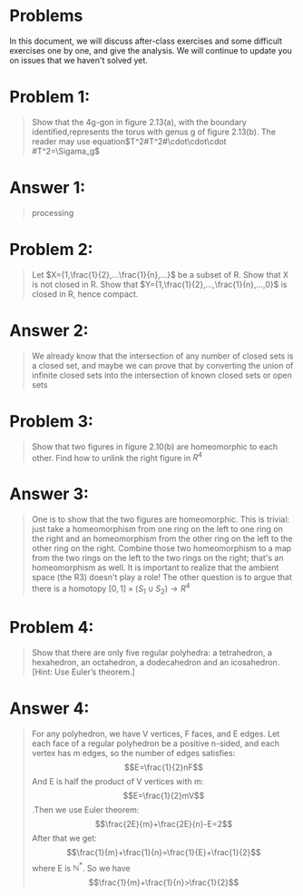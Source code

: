 # Problems
In this document, we will discuss after-class exercises and some difficult exercises one by one, and give the analysis. We will continue to update you on issues that we haven't solved yet.
# Problem 1:
>Show that the 4g-gon in figure 2.13(a), with the boundary identified,represents the torus with genus g of figure 2.13(b). The reader may use equation$T^2#T^2#\cdot\cdot\cdot #T^2=\Sigama_g$
# Answer 1:
>processing
# Problem 2:
>Let $X={1,\frac{1}{2},...\frac{1}{n},...}$ be a subset of R. Show that X is not closed in R. Show that $Y={1,\frac{1}{2},...,\frac{1}{n},...,0}$ is closed in R, hence compact.
# Answer 2:
> We already know that the intersection of any number of closed sets is a closed set, and maybe we can prove that by converting the union of infinite closed sets into the intersection of known closed sets or open sets
# Problem 3:
>Show that two figures in figure 2.10(b) are homeomorphic to each other. Find how to unlink the right figure in $R^4$
# Answer 3:
>One is to show that the two figures are homeomorphic. This is trivial: just take a homeomorphism from one ring on the left to one ring on the right and an homeomorphism from the other ring on the left to the other ring on the right. Combine those two homeomorphism to a map from the two rings on the left to the two rings on the right; that's an homeomorphism as well. It is important to realize that the ambient space (the R3) doesn't play a role!
>The other question is to argue that there is a homotopy $[0,1]\times(S_1\cup S_2)\rightarrow R^4$
# Problem 4:
>Show that there are only five regular polyhedra: a tetrahedron, a hexahedron, an octahedron, a dodecahedron and an icosahedron. [Hint: Use Euler’s theorem.]
# Answer 4:
>For any polyhedron, we have V vertices, F faces, and E edges. Let each face of a regular polyhedron be a positive n-sided, and each vertex has m edges, so the number of edges satisfies:
$$E=\frac{1}{2}nF$$ And E is half the product of V vertices with m:$$E=\frac{1}{2}mV$$.Then we use Euler theorem:$$\frac{2E}{m}+\frac{2E}{n}-E=2$$ After that we get:$$\frac{1}{m}+\frac{1}{n}=\frac{1}{E}+\frac{1}{2}$$
where E is $\mathbb{N}^*$.
So we have$$\frac{1}{m}+\frac{1}{n}>\frac{1}{2}$$











